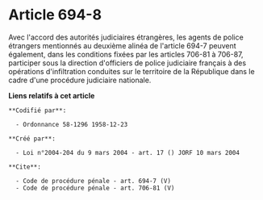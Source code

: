 # Article 694-8

Avec l'accord des autorités judiciaires étrangères, les agents de police étrangers mentionnés au deuxième alinéa de l'article
694-7 peuvent également, dans les conditions fixées par les articles 706-81 à 706-87, participer sous la direction
d'officiers de police judiciaire français à des opérations d'infiltration conduites sur le territoire de la République dans
le cadre d'une procédure judiciaire nationale.

**Liens relatifs à cet article**

	**Codifié par**:

	  - Ordonnance 58-1296 1958-12-23

	**Créé par**:

	  - Loi n°2004-204 du 9 mars 2004 - art. 17 () JORF 10 mars 2004

	**Cite**:

	  - Code de procédure pénale - art. 694-7 (V)
	  - Code de procédure pénale - art. 706-81 (V)
